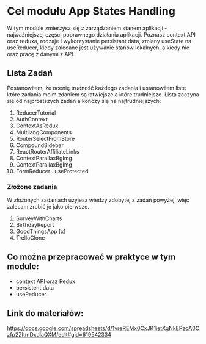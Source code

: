# Cel modułu App States Handling

W tym module zmierzysz się z zarządzaniem stanem aplikacji - najważniejszej części poprawnego działania aplikacji. Poznasz context API oraz reduxa, rodzaje i wykorzystanie persistant data, zmiany useState na useReducer, kiedy zalecane jest używanie stanów lokalnych, a kiedy nie oraz pracę z danymi z API.

## Lista Zadań

Postanowiłem, że ocenię trudność każdego zadania i ustanowiłem listę które zadania moim zdaniem są łatwiejsze a które trudniejsze. Lista zaczyna się od najprostszych zadań a kończy się na najtrudniejszych:

1. ReducerTutorial
2. AuthContext
3. ContextAsRedux
4. MultilangComponents
5. RouterSelectFromStore
6. CompoundSidebar
7. ReactRouterAffiliateLinks
7. ContextParallaxBgImg
8. ContextParallaxBgImg
9. FormReducer
. useProtected

### Złożone zadania

W złożonych zadaniach użyjesz wiedzy zdobytej z zadań powyżej, więc zalecam zrobić je jako pierwsze.

1. SurveyWithCharts
2. BirthdayReport
3. GoodThingsApp [x]
4. TrelloClone

## Co można przepracować w praktyce w tym module:

- context API oraz Redux
- persistent data
- useReducer

## Link do materiałów:

https://docs.google.com/spreadsheets/d/1vreREMx0CxJK1ietXgNkEPzoA0Czfp2ZltmDxdlaQXM/edit#gid=619542334
